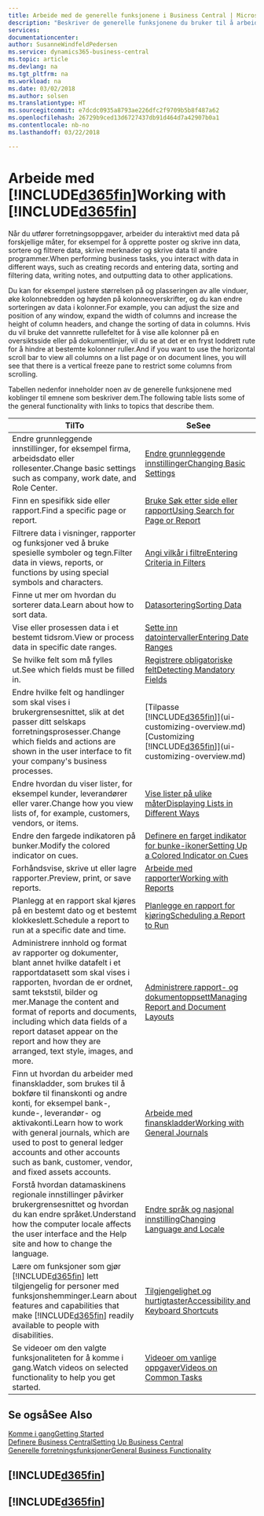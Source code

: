 ```yaml
---
title: Arbeide med de generelle funksjonene i Business Central | Microsoft-dokumentasjon
description: "Beskriver de generelle funksjonene du bruker til å arbeide med data i Business Central, for eksempel angi verdier, sortere data og bytte visninger."
services: 
documentationcenter: 
author: SusanneWindfeldPedersen
ms.service: dynamics365-business-central
ms.topic: article
ms.devlang: na
ms.tgt_pltfrm: na
ms.workload: na
ms.date: 03/02/2018
ms.author: solsen
ms.translationtype: HT
ms.sourcegitcommit: e7dcdc0935a8793ae226dfc2f9709b5b8f487a62
ms.openlocfilehash: 26729b9ced13d6727437db91d464d7a42907b0a1
ms.contentlocale: nb-no
ms.lasthandoff: 03/22/2018

---
```

# <a name="working-with-included365finincludesd365finmdmd"></a><span data-ttu-id="a54b0-103">Arbeide med [!INCLUDE[d365fin](includes/d365fin_md.md)]</span><span class="sxs-lookup"><span data-stu-id="a54b0-103">Working with [!INCLUDE[d365fin](includes/d365fin_md.md)]</span></span>
<span data-ttu-id="a54b0-104">Når du utfører forretningsoppgaver, arbeider du interaktivt med data på forskjellige måter, for eksempel for å opprette poster og skrive inn data, sortere og filtrere data, skrive merknader og skrive data til andre programmer.</span><span class="sxs-lookup"><span data-stu-id="a54b0-104">When performing business tasks, you interact with data in different ways, such as creating records and entering data, sorting and filtering data, writing notes, and outputting data to other applications.</span></span>

<span data-ttu-id="a54b0-105">Du kan for eksempel justere størrelsen på og plasseringen av alle vinduer, øke kolonnebredden og høyden på kolonneoverskrifter, og du kan endre sorteringen av data i kolonner.</span><span class="sxs-lookup"><span data-stu-id="a54b0-105">For example, you can adjust the size and position of any window, expand the width of columns and increase the height of column headers, and change the sorting of data in columns.</span></span> <span data-ttu-id="a54b0-106">Hvis du vil bruke det vannrette rullefeltet for å vise alle kolonner på en oversiktsside eller på dokumentlinjer, vil du se at det er en fryst loddrett rute for å hindre at bestemte kolonner ruller.</span><span class="sxs-lookup"><span data-stu-id="a54b0-106">And if you want to use the horizontal scroll bar to view all columns on a list page or on document lines, you will see that there is a vertical freeze pane to restrict some columns from scrolling.</span></span>

<span data-ttu-id="a54b0-107">Tabellen nedenfor inneholder noen av de generelle funksjonene med koblinger til emnene som beskriver dem.</span><span class="sxs-lookup"><span data-stu-id="a54b0-107">The following table lists some of the general functionality with links to topics that describe them.</span></span>

| <span data-ttu-id="a54b0-108">Til</span><span class="sxs-lookup"><span data-stu-id="a54b0-108">To</span></span> | <span data-ttu-id="a54b0-109">Se</span><span class="sxs-lookup"><span data-stu-id="a54b0-109">See</span></span> |
| --- | --- |
| <span data-ttu-id="a54b0-110">Endre grunnleggende innstillinger, for eksempel firma, arbeidsdato eller rollesenter.</span><span class="sxs-lookup"><span data-stu-id="a54b0-110">Change basic settings such as company, work date, and Role Center.</span></span> |[<span data-ttu-id="a54b0-111">Endre grunnleggende innstillinger</span><span class="sxs-lookup"><span data-stu-id="a54b0-111">Changing Basic Settings</span></span>](ui-change-basic-settings.md) |
| <span data-ttu-id="a54b0-112">Finn en spesifikk side eller rapport.</span><span class="sxs-lookup"><span data-stu-id="a54b0-112">Find a specific page or report.</span></span> |[<span data-ttu-id="a54b0-113">Bruke Søk etter side eller rapport</span><span class="sxs-lookup"><span data-stu-id="a54b0-113">Using Search for Page or Report</span></span>](ui-search.md) |
| <span data-ttu-id="a54b0-114">Filtrere data i visninger, rapporter og funksjoner ved å bruke spesielle symboler og tegn.</span><span class="sxs-lookup"><span data-stu-id="a54b0-114">Filter data in views, reports, or functions by using special symbols and characters.</span></span> |[<span data-ttu-id="a54b0-115">Angi vilkår i filtre</span><span class="sxs-lookup"><span data-stu-id="a54b0-115">Entering Criteria in Filters</span></span>](ui-enter-criteria-filters.md) |
| <span data-ttu-id="a54b0-116">Finne ut mer om hvordan du sorterer data.</span><span class="sxs-lookup"><span data-stu-id="a54b0-116">Learn about how to sort data.</span></span> |[<span data-ttu-id="a54b0-117">Datasortering</span><span class="sxs-lookup"><span data-stu-id="a54b0-117">Sorting Data</span></span>](ui-sorting.md) |
| <span data-ttu-id="a54b0-118">Vise eller prosessen data i et bestemt tidsrom.</span><span class="sxs-lookup"><span data-stu-id="a54b0-118">View or process data in specific date ranges.</span></span> |[<span data-ttu-id="a54b0-119">Sette inn datointervaller</span><span class="sxs-lookup"><span data-stu-id="a54b0-119">Entering Date Ranges</span></span>](ui-enter-date-ranges.md) |
| <span data-ttu-id="a54b0-120">Se hvilke felt som må fylles ut.</span><span class="sxs-lookup"><span data-stu-id="a54b0-120">See which fields must be filled in.</span></span> |[<span data-ttu-id="a54b0-121">Registrere obligatoriske felt</span><span class="sxs-lookup"><span data-stu-id="a54b0-121">Detecting Mandatory Fields</span></span>](ui-mandatory-fields.md) |
| <span data-ttu-id="a54b0-122">Endre hvilke felt og handlinger som skal vises i brukergrensesnittet, slik at det passer ditt selskaps forretningsprosesser.</span><span class="sxs-lookup"><span data-stu-id="a54b0-122">Change which fields and actions are shown in the user interface to fit your company's business processes.</span></span> |<span data-ttu-id="a54b0-123">[Tilpasse [!INCLUDE[d365fin](includes/d365fin_md.md)]](ui-customizing-overview.md)</span><span class="sxs-lookup"><span data-stu-id="a54b0-123">[Customizing [!INCLUDE[d365fin](includes/d365fin_md.md)]](ui-customizing-overview.md)</span></span> |
| <span data-ttu-id="a54b0-124">Endre hvordan du viser lister, for eksempel kunder, leverandører eller varer.</span><span class="sxs-lookup"><span data-stu-id="a54b0-124">Change how you view lists of, for example, customers, vendors, or items.</span></span> |[<span data-ttu-id="a54b0-125">Vise lister på ulike måter</span><span class="sxs-lookup"><span data-stu-id="a54b0-125">Displaying Lists in Different Ways</span></span>](across-display-lists-different-views.md) |
| <span data-ttu-id="a54b0-126">Endre den fargede indikatoren på bunker.</span><span class="sxs-lookup"><span data-stu-id="a54b0-126">Modify the colored indicator on cues.</span></span> |[<span data-ttu-id="a54b0-127">Definere en farget indikator for bunke-ikoner</span><span class="sxs-lookup"><span data-stu-id="a54b0-127">Setting Up a Colored Indicator on Cues</span></span>](ui-how-setup-colored-indicator-cues.md) |
|<span data-ttu-id="a54b0-128">Forhåndsvise, skrive ut eller lagre rapporter.</span><span class="sxs-lookup"><span data-stu-id="a54b0-128">Preview, print, or save reports.</span></span>|[<span data-ttu-id="a54b0-129">Arbeide med rapporter</span><span class="sxs-lookup"><span data-stu-id="a54b0-129">Working with Reports</span></span>](ui-work-report.md)|
| <span data-ttu-id="a54b0-130">Planlegg at en rapport skal kjøres på en bestemt dato og et bestemt klokkeslett.</span><span class="sxs-lookup"><span data-stu-id="a54b0-130">Schedule a report to run at a specific date and time.</span></span> |[<span data-ttu-id="a54b0-131">Planlegge en rapport for kjøring</span><span class="sxs-lookup"><span data-stu-id="a54b0-131">Scheduling a Report to Run</span></span>](ui-work-report.md#ScheduleReport) |
| <span data-ttu-id="a54b0-132">Administrere innhold og format av rapporter og dokumenter, blant annet hvilke datafelt i et rapportdatasett som skal vises i rapporten, hvordan de er ordnet, samt tekststil, bilder og mer.</span><span class="sxs-lookup"><span data-stu-id="a54b0-132">Manage the content and format of reports and documents, including which data fields of a report dataset appear on the report and how they are arranged, text style, images, and more.</span></span>|[<span data-ttu-id="a54b0-133">Administrere rapport- og dokumentoppsett</span><span class="sxs-lookup"><span data-stu-id="a54b0-133">Managing Report and Document Layouts</span></span>](ui-manage-report-layouts.md) |
| <span data-ttu-id="a54b0-134">Finn ut hvordan du arbeider med finanskladder, som brukes til å bokføre til finanskonti og andre konti, for eksempel bank-, kunde-, leverandør- og aktivakonti.</span><span class="sxs-lookup"><span data-stu-id="a54b0-134">Learn how to work with general journals, which are used to post to general ledger accounts and other accounts such as bank, customer, vendor, and fixed assets accounts.</span></span> |[<span data-ttu-id="a54b0-135">Arbeide med finanskladder</span><span class="sxs-lookup"><span data-stu-id="a54b0-135">Working with General Journals</span></span>](ui-work-general-journals.md) |
|<span data-ttu-id="a54b0-136">Forstå hvordan datamaskinens regionale innstillinger påvirker brukergrensesnittet og hvordan du kan endre språket.</span><span class="sxs-lookup"><span data-stu-id="a54b0-136">Understand how the computer locale affects the user interface and the Help site and how to change the language.</span></span>|[<span data-ttu-id="a54b0-137">Endre språk og nasjonal innstilling</span><span class="sxs-lookup"><span data-stu-id="a54b0-137">Changing Language and Locale</span></span>](about-locale-language.md)|
|<span data-ttu-id="a54b0-138">Lære om funksjoner som gjør [!INCLUDE[d365fin](includes/d365fin_md.md)] lett tilgjengelig for personer med funksjonshemminger.</span><span class="sxs-lookup"><span data-stu-id="a54b0-138">Learn about features and capabilities that make [!INCLUDE[d365fin](includes/d365fin_md.md)] readily available to people with disabilities.</span></span>|[<span data-ttu-id="a54b0-139">Tilgjengelighet og hurtigtaster</span><span class="sxs-lookup"><span data-stu-id="a54b0-139">Accessibility and Keyboard Shortcuts</span></span>](ui-accessibility.md)|
|<span data-ttu-id="a54b0-140">Se videoer om den valgte funksjonaliteten for å komme i gang.</span><span class="sxs-lookup"><span data-stu-id="a54b0-140">Watch videos on selected functionality to help you get started.</span></span>|[<span data-ttu-id="a54b0-141">Videoer om vanlige oppgaver</span><span class="sxs-lookup"><span data-stu-id="a54b0-141">Videos on Common Tasks</span></span>](across-videos.md)|  

## <a name="see-also"></a><span data-ttu-id="a54b0-142">Se også</span><span class="sxs-lookup"><span data-stu-id="a54b0-142">See Also</span></span>
[<span data-ttu-id="a54b0-143">Komme i gang</span><span class="sxs-lookup"><span data-stu-id="a54b0-143">Getting Started</span></span>](product-get-started.md)  
[<span data-ttu-id="a54b0-144">Definere Business Central</span><span class="sxs-lookup"><span data-stu-id="a54b0-144">Setting Up Business Central</span></span>](setup.md)  
[<span data-ttu-id="a54b0-145">Generelle forretningsfunksjoner</span><span class="sxs-lookup"><span data-stu-id="a54b0-145">General Business Functionality</span></span>](ui-across-business-areas.md)  

## [!INCLUDE[d365fin](includes/free_trial_md.md)]  
## [!INCLUDE[d365fin](includes/training_link_md.md)]


